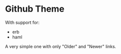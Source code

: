 # Github Theme

With support for:

- erb
- haml

A very simple one with only "Older" and "Newer" links.
